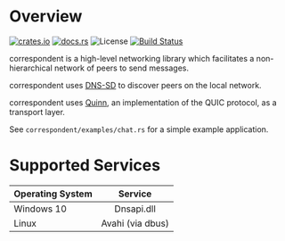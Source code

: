 # Overview

[![crates.io](https://img.shields.io/crates/v/correspondent.svg)](https://crates.io/crates/correspondent)
[![docs.rs](https://docs.rs/correspondent/badge.svg)](https://docs.rs/correspondent/)
![License](https://img.shields.io/crates/l/correspondent?color=blueviolet)
[![Build Status](https://github.com/geeklint/correspondent/workflows/Rust/badge.svg)](https://github.com/geeklint/correspondent/actions)

correspondent is a high-level networking library which facilitates a
non-hierarchical network of peers to send messages.

correspondent uses
[DNS-SD](https://en.wikipedia.org/wiki/Zero-configuration_networking#DNS-based_service_discovery)
to discover peers on the local network.

correspondent uses [Quinn](https://github.com/quinn-rs/quinn), an
implementation of the QUIC protocol, as a transport layer.

See `correspondent/examples/chat.rs` for a simple example application.

# Supported Services

| Operating System | Service          |
| ---------------- |:----------------:|
| Windows 10       | Dnsapi.dll       |
| Linux            | Avahi (via dbus) |
